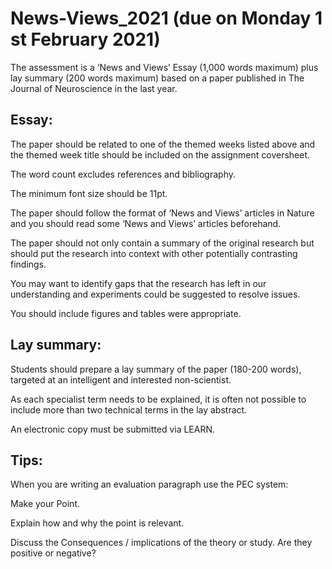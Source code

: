 # News-Views_2021 (due on Monday 1 st February 2021)

The assessment is a ‘News and Views’ Essay (1,000 words maximum) plus lay summary (200 words maximum) based on a paper published in The Journal of Neuroscience
in the last year.

## Essay:

The paper should be related to one of the themed weeks listed above and the themed week title should be included on the assignment coversheet.

The word count excludes references and bibliography. 

The minimum font size should be 11pt.

The paper should follow the format of ‘News and Views’ articles in Nature and you should read some ‘News and Views’ articles beforehand.

The paper should not only contain a summary of the original research but should put the research into context with other potentially contrasting findings.

You may want to identify gaps that the research has left in our understanding and experiments could be suggested to resolve issues.

You should include figures and tables were appropriate.

## Lay summary:

Students should prepare a lay summary of the paper (180-200 words), targeted at an intelligent and interested non-scientist.

As each specialist term needs to be explained, it is often not possible to include more than two technical terms in the lay abstract.

An electronic copy must be submitted via LEARN.


## Tips:
When you are writing an evaluation paragraph use the PEC system:
  
  Make your Point.
  
  Explain how and why the point is relevant.
  
  Discuss the Consequences / implications of the theory or study. Are they positive or negative?
